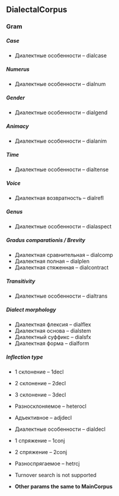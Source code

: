 ## DialectalCorpus

### Gram
##### Case
* Диалектные особенности – dialcase


##### Numerus
* Диалектные особенности – dialnum


##### Gender
* Диалектные особенности – dialgend


##### Animacy
* Диалектные особенности – dialanim


##### Time
* Диалектные особенности – dialtense


##### Voice
* Диалектная возвратность – dialrefl


##### Genus
* Диалектные особенности – dialaspect


##### Gradus comparationis / Brevity
* Диалектная сравнительная – dialcomp
* Диалектная полная – dialplen
* Диалектная стяженная – dialcontract


##### Transitivity
* Диалектные особенности – dialtrans


##### Dialect morphology
* Диалектная флексия – dialflex
* Диалектная основа – dialstem
* Диалектный суффикс – dialsfx
* Диалектная форма – dialform


##### Inflection type
* 1 склонение – 1decl
* 2 склонение – 2decl
* 3 склонение – 3decl
* Разносклоняемое – heterocl
* Адъективное – adjdecl
* Диалектные особенности – dialdecl
* 1 спряжение – 1conj
* 2 спряжение – 2conj
* Разноспрягаемое – hetrcj


* Turnover search is not supported
* **Other params the same to MainCorpus**